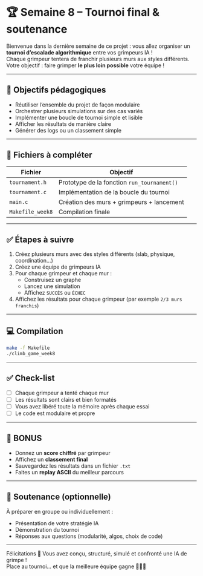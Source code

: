 # 🏆 Semaine 8 – Tournoi final & soutenance

Bienvenue dans la dernière semaine de ce projet : vous allez organiser un **tournoi d’escalade algorithmique** entre vos grimpeurs IA !  
Chaque grimpeur tentera de franchir plusieurs murs aux styles différents. Votre objectif : faire grimper **le plus loin possible** votre équipe !

---

## 🎯 Objectifs pédagogiques

- Réutiliser l’ensemble du projet de façon modulaire
- Orchestrer plusieurs simulations sur des cas variés
- Implémenter une boucle de tournoi simple et lisible
- Afficher les résultats de manière claire
- Générer des logs ou un classement simple

---

## 📁 Fichiers à compléter

| Fichier                    | Objectif                                         |
|----------------------------|--------------------------------------------------|
| `tournament.h`     | Prototype de la fonction `run_tournament()`     |
| `tournament.c`     | Implémentation de la boucle du tournoi          |
| `main.c`           | Création des murs + grimpeurs + lancement       |
| `Makefile_week8`   | Compilation finale                              |

---

## ✅ Étapes à suivre

1. Créez plusieurs murs avec des styles différents (slab, physique, coordination…)
2. Créez une équipe de grimpeurs IA
3. Pour chaque grimpeur et chaque mur :
   - Construisez un graphe
   - Lancez une simulation
   - Affichez `SUCCÈS` ou `ÉCHEC`
4. Affichez les résultats pour chaque grimpeur (par exemple `2/3 murs franchis`)

---

## 💻 Compilation

```bash
make -f Makefile
./climb_game_week8
```

---

## ✅ Check-list

- [ ] Chaque grimpeur a tenté chaque mur
- [ ] Les résultats sont clairs et bien formatés
- [ ] Vous avez libéré toute la mémoire après chaque essai
- [ ] Le code est modulaire et propre

---

## 🎁 BONUS

- Donnez un **score chiffré** par grimpeur
- Affichez un **classement final**
- Sauvegardez les résultats dans un fichier `.txt`
- Faites un **replay ASCII** du meilleur parcours

---

## 🎤 Soutenance (optionnelle)

À préparer en groupe ou individuellement :
- Présentation de votre stratégie IA
- Démonstration du tournoi
- Réponses aux questions (modularité, algos, choix de code)

---

Félicitations 🎉 Vous avez conçu, structuré, simulé et confronté une IA de grimpe !  
Place au tournoi... et que la meilleure équipe gagne 🧗‍♂️🔥

